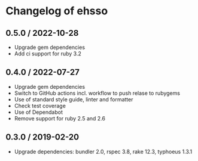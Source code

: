 # Changelog of ehsso

## 0.5.0 / 2022-10-28

* Upgrade gem dependencies
* Add ci support for ruby 3.2

## 0.4.0 / 2022-07-27

* Upgrade gem dependencies
* Switch to GitHub actions incl. workflow to push relase to rubygems
* Use of standard style guide, linter and formatter
* Check test coverage
* Use of Dependabot
* Remove support for ruby 2.5 and 2.6

## 0.3.0 / 2019-02-20

* Upgrade dependencies: bundler 2.0, rspec 3.8, rake 12.3, typhoeus 1.3.1
